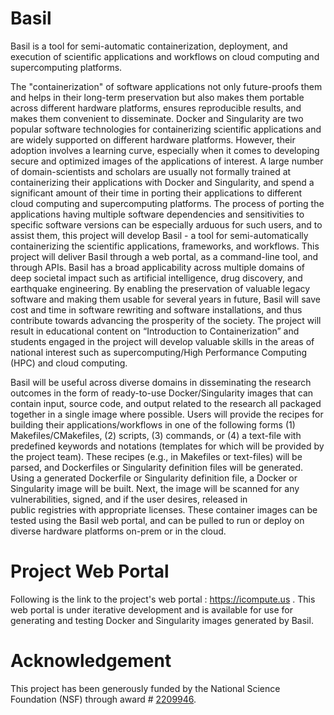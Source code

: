 # Basil
Basil is a tool for semi-automatic containerization, deployment, and execution of scientific applications and workflows on cloud computing and supercomputing platforms. 

The "containerization" of software applications not only future-proofs them and helps in their long-term preservation but also makes them portable across different hardware platforms, ensures reproducible results, and makes them convenient to disseminate. Docker and Singularity are two popular software technologies for containerizing scientific applications and are widely supported on different hardware platforms. However, their adoption involves a learning curve, especially when it comes to developing secure and optimized images of the applications of interest. A large number of domain-scientists and scholars are usually not formally trained at containerizing their applications with Docker and Singularity, and spend a significant amount of their time in porting their applications to different cloud computing and supercomputing platforms. The process of porting the applications having multiple software dependencies and sensitivities to specific software versions can be especially arduous for such users, and to assist them, this project will develop Basil - a tool for semi-automatically containerizing the scientific applications, frameworks, and workflows. This project will deliver Basil through a web portal, as a command-line tool, and through APIs. Basil has a broad applicability across multiple domains of deep societal impact such as artificial intelligence, drug discovery, and earthquake engineering. By enabling the preservation of valuable legacy software and making them usable for several years in future, Basil will save cost and time in software rewriting and software installations, and thus contribute towards advancing the prosperity of the society. The project will result in educational content on “Introduction to Containerization” and students engaged in the project will develop valuable skills in the areas of national interest such as supercomputing/High Performance Computing (HPC) and cloud computing.

Basil will be useful across diverse domains in disseminating the research outcomes in the form of ready-to-use Docker/Singularity images that can contain input, source code, and output related to the research all packaged together in a single image where possible. Users will provide the recipes for building their applications/workflows in one of the following forms (1) Makefiles/CMakefiles, (2) scripts, (3) commands, or (4) a text-file with predefined keywords and notations (templates for which will be provided by the project team). These recipes (e.g., in Makefiles or text-files) will be parsed, and Dockerfiles or Singularity definition files will be generated. Using a generated Dockerfile or Singularity definition file, a Docker or Singularity image will be built. Next, the image will be scanned for any vulnerabilities, signed, and if the user desires, released in public registries with appropriate licenses. These container images can be tested using the Basil web portal, and can be pulled to run or deploy on diverse hardware platforms on-prem or in the cloud.

# Project Web Portal
Following is the link to the project's web portal : https://icompute.us . This web portal is under iterative development and is available for use for generating and testing Docker and Singularity images generated by Basil.

# Acknowledgement
This project has been generously funded by the National Science Foundation (NSF) through award # [2209946](https://www.nsf.gov/awardsearch/showAward?AWD_ID=2209946&HistoricalAwards=false).
